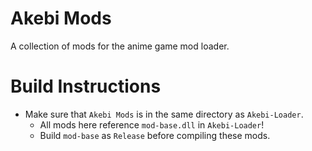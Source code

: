 # Akebi Mods
A collection of mods for the anime game mod loader.

# Build Instructions
- Make sure that `Akebi Mods` is in the same directory as `Akebi-Loader`.
  - All mods here reference `mod-base.dll` in `Akebi-Loader`!
  - Build `mod-base` as `Release` before compiling these mods.